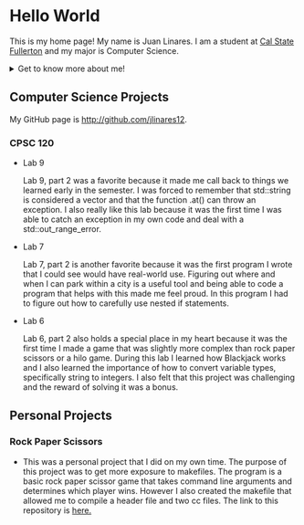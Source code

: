 # Hello World

This is my home page! My name is Juan Linares. I am a student at [Cal State Fullerton](http://www.fullerton.edu/) and my major is Computer Science.
<details>
<summary>Get to know more about me!</summary>
<br>
I am a first generation college student. I immigrated from Peru to the United States with my dad and sister when I was only 2 years old. Since I moved to the US at such a young age, I consider myself a Californian. For fun I love to play video games, go on hikes and make music. I also LOVE eating different cuisines. Some of my favorites are Indian food, Filipino food, and obviously Peruvian food.
</details>

## Computer Science Projects

My GitHub page is http://github.com/jlinares12.

### CPSC 120

* Lab 9

    Lab 9, part 2 was a favorite because it made me call back to things we learned early in the semester. I was forced to remember that std::string is considered a vector and that the function .at() can throw an exception. I also really like this lab because it was the first time I was able to catch an exception in my own code and deal with a std::out_range_error.

* Lab 7

    Lab 7, part 2 is another favorite because it was the first program I wrote that I could see would have real-world use. Figuring out where and when I can park within a city is a useful tool and being able to code a program that helps with this made me feel proud. In this program I had to figure out how to carefully use nested if statements.

* Lab 6

    Lab 6, part 2 also holds a special place in my heart because it was the first time I made a game that was slightly more complex than rock paper scissors or a hilo game. During this lab I learned how Blackjack works and I also learned the importance of how to convert variable types, specifically string to integers. I also felt that this project was challenging and the reward of solving it was a bonus.

## Personal Projects

### Rock Paper Scissors

* This was a personal project that I did on my own time. The purpose of this project was to get more exposure to makefiles. The program is a basic rock paper scissor game that takes command line arguments and determines which player wins. However I also created the makefile that allowed me to compile a header file and two cc files. The link to this repository is [here.][def]

[def]: https://github.com/jlinares12/RockPaperScissors.git